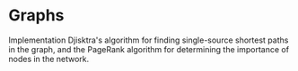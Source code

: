 # Graphs
Implementation  Djisktra's algorithm for finding single-source shortest paths in the graph, and the PageRank algorithm for determining the importance of nodes in the network.

